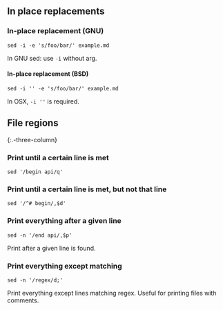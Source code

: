 In place replacements
---------------------

### In-place replacement (GNU)

    sed -i -e 's/foo/bar/' example.md

In GNU sed: use `-i` without arg.

#### In-place replacement (BSD)

    sed -i '' -e 's/foo/bar/' example.md

In OSX, `-i ''` is required.

File regions
------------

{:.-three-column}

### Print until a certain line is met

    sed '/begin api/q'

### Print until a certain line is met, but not that line

    sed '/^# begin/,$d'

### Print everything after a given line

    sed -n '/end api/,$p'

Print after a given line is found.

### Print everything except matching

    sed -n '/regex/d;'

Print everything except lines matching regex. Useful for printing files with comments.
